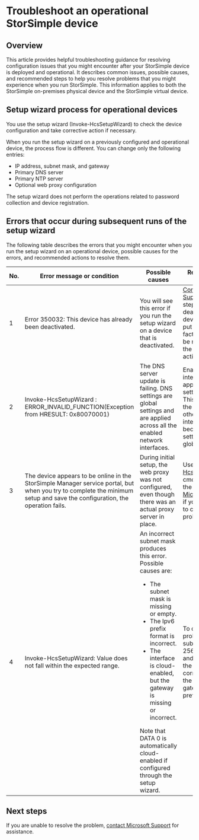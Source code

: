 <properties 
   pageTitle="Troubleshoot an operational StorSimple device"
   description="Describes how to diagnose and fix errors that occur on a StorSimple device that is operational."
   services="storsimple"
   documentationCenter="NA"
   authors="SharS"
   manager="adinah"
   editor="tysonn" />
<tags 
   ms.service="storsimple"
   ms.devlang="NA"
   ms.topic="article"
   ms.tgt_pltfrm="NA"
   ms.workload="TBD"
   ms.date="04/09/2015"
   ms.author="v-sharos" />

# Troubleshoot an operational StorSimple device

## Overview

This article provides helpful troubleshooting guidance for resolving configuration issues that you might encounter after your StorSimple device is deployed and operational. It describes common issues, possible causes, and recommended steps to help you resolve problems that you might experience when you run StorSimple. This information applies to both the StorSimple on-premises physical device and the StorSimple virtual device.

## Setup wizard process for operational devices

You use the setup wizard (Invoke-HcsSetupWizard) to check the device configuration and take corrective action if necessary.

When you run the setup wizard on a previously configured and operational device, the process flow is different. You can change only the following entries:

- IP address, subnet mask, and gateway
- Primary DNS server
- Primary NTP server
- Optional web proxy configuration

The setup wizard does not perform the operations related to password collection and device registration.

## Errors that occur during subsequent runs of the setup wizard

The following table describes the errors that you might encounter when you run the setup wizard on an operational device, possible causes for the errors, and recommended actions to resolve them. 

| No. | Error message or condition | Possible causes | Recommended action |
| --- | -------------------------- | --------------- | ------------------ |
|  1  | Error 350032: This device has already been deactivated. | You will see this error if you run the setup wizard on a device that is deactivated. | [Contact Microsoft Support](https://msdn.microsoft.com/library/azure/dn757750.aspx) for next steps. A deactivated device cannot be put in service. A factory reset may be required before the device can be activated again. |
|  2  | Invoke-HcsSetupWizard : ERROR_INVALID_FUNCTION(Exception from HRESULT: 0x80070001) | The DNS server update is failing. DNS settings are global settings and are applied across all the enabled network interfaces. | Enable the interface and apply the DNS settings again. This may disrupt the network for other enabled interfaces because these settings are global. |
|  3  | The device appears to be online in the StorSimple Manager service portal, but when you try to complete the minimum setup and save the configuration, the operation fails. | During initial setup, the web proxy was not configured, even though there was an actual proxy server in place. | Use the [Test-HcsmConnection](https://msdn.microsoft.com/library/azure/eedae62d-0957-4005-b346-9248724f90e0#sec05) cmdlet to locate the error. [Contact Microsoft Support](https://msdn.microsoft.com/library/azure/dn757750.aspx) if you are unable to correct the problem. |
|  4  | Invoke-HcsSetupWizard: Value does not fall within the expected range. | An incorrect subnet mask produces this error. Possible causes are: <ul><li> The subnet mask is missing or empty.</li><li>The Ipv6 prefix format is incorrect.</li><li>The interface is cloud-enabled, but the gateway is missing or incorrect.</li></ul>Note that DATA 0 is automatically cloud-enabled if configured through the setup wizard. | To determine the problem, use subnet 0.0.0.0 or 256.256.256.256, and then look at the output. Enter correct values for the subnet mask, gateway, and Ipv6 prefix, as needed. |
 
## Next steps
If you are unable to resolve the problem, [contact Microsoft Support](https://msdn.microsoft.com/library/azure/dn757750.aspx) for assistance. 